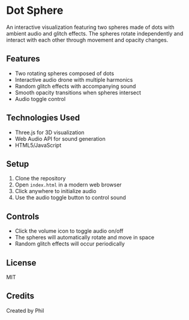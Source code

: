 # Dot Sphere

An interactive visualization featuring two spheres made of dots with ambient audio and glitch effects. The spheres rotate independently and interact with each other through movement and opacity changes.

## Features

- Two rotating spheres composed of dots
- Interactive audio drone with multiple harmonics
- Random glitch effects with accompanying sound
- Smooth opacity transitions when spheres intersect
- Audio toggle control

## Technologies Used

- Three.js for 3D visualization
- Web Audio API for sound generation
- HTML5/JavaScript

## Setup

1. Clone the repository
2. Open `index.html` in a modern web browser
3. Click anywhere to initialize audio
4. Use the audio toggle button to control sound

## Controls

- Click the volume icon to toggle audio on/off
- The spheres will automatically rotate and move in space
- Random glitch effects will occur periodically

## License

MIT

## Credits

Created by Phil 

